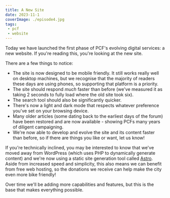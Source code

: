 ```yaml
---
title: A New Site
date: 2023-11-1
coverImage: ./episode4.jpg
tags:
 - pcf
 - website
---
```


Today we have launched the first phase of PCF's evolving digital services: a new website.  If you're reading this, you're looking at the new site.

There are a few things to notice:
* The site is now designed to be mobile friendly.  It still works really well on desktop machines, but we recognise that the majority of readers these days are using phones, so supporting that platform is a priority.
* The site should respond _much_ faster than before (we've measured it as taking 2 seconds to fully load where the old site took six).
* The search tool should also be significantly quicker.
* There's now a light and dark mode that respects whatever preference you've set on your browsing device.
* Many older articles (some dating back to the earliest days of the forum) have been restored and are now available -  showing PCFs many years of diligent campaigning.
* We're now able to develop and evolve the site and its content faster than before, so if there are things you like or want, let us know! 

If you're technically inclined, you may be interested to know that we've moved away from WordPress (which uses PHP to dynamically generate content) and we're now using a static site generation tool called [Astro](https://astro.build/).  Aside from increased speed and simplicity, this also means we can benefit from free web hosting, so the donations we receive can help make the city even more bike friendly!

Over time we'll be adding more capabilities and features, but this is the base that makes everything possible.
